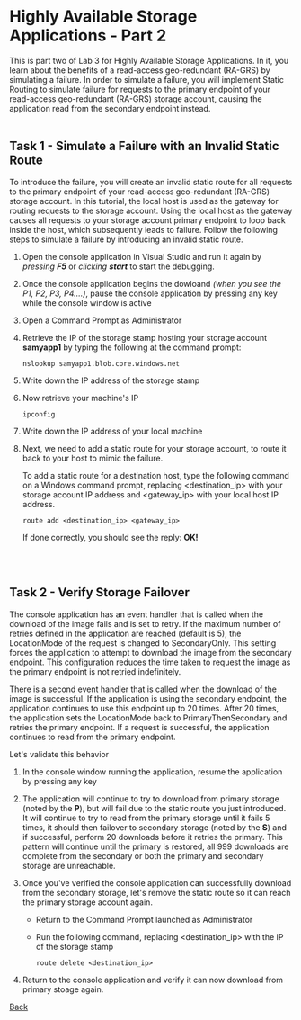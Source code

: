 # Highly Available Storage Applications - Part 2

This is part two of Lab 3 for Highly Available Storage Applications. In it, you learn about the benefits of a read-access geo-redundant (RA-GRS) by simulating a failure.
In order to simulate a failure, you will implement Static Routing to simulate failure for requests to the primary endpoint of your read-access geo-redundant (RA-GRS) storage account, causing the application read from the secondary endpoint instead.
<br><br />

## Task 1 - Simulate a Failure with an Invalid Static Route

To introduce the failure, you will create an invalid static route for all requests to the primary endpoint of your read-access geo-redundant (RA-GRS) storage account. In this tutorial, the local host is used as the gateway for routing requests to the storage account. Using the local host as the gateway causes all requests to your storage account primary endpoint to loop back inside the host, which subsequently leads to failure. Follow the following steps to simulate a failure by introducing an invalid static route.

1. Open the console application in Visual Studio and run it again by *pressing **F5*** or *clicking **start*** to start the debugging.
2. Once the console application begins the dowloand *(when you see the P1, P2, P3, P4....)*, pause the console application by pressing any key while the console window is active
3. Open a Command Prompt as Administrator
4. Retrieve the IP of the storage stamp hosting your storage account **samyapp1** by typing the following at the command prompt:
   
   `nslookup samyapp1.blob.core.windows.net`

5. Write down the IP address of the storage stamp
6. Now retrieve your machine's IP

   `ipconfig`

7. Write down the IP address of your local machine
8. Next, we need to add a static route for your storage account, to route it back to your host to mimic the failure.

   To add a static route for a destination host, type the following command on a Windows command prompt, replacing <destination_ip> with your storage account IP address and <gateway_ip> with your local host IP address.
 
   `route add <destination_ip> <gateway_ip>` 

   If done correctly, you should see the reply: **OK!**

<br><br />

## Task 2 - Verify Storage Failover

The console application has an event handler that is called when the download of the image fails and is set to retry. If the maximum number of retries defined in the application are reached (default is 5), the LocationMode of the request is changed to SecondaryOnly. This setting forces the application to attempt to download the image from the secondary endpoint. This configuration reduces the time taken to request the image as the primary endpoint is not retried indefinitely. 


There is a second event handler that is called when the download of the image is successful. If the application is using the secondary endpoint, the application continues to use this endpoint up to 20 times. After 20 times, the application sets the LocationMode back to PrimaryThenSecondary and retries the primary endpoint. If a request is successful, the application continues to read from the primary endpoint.

Let's validate this behavior

1. In the console window running the application, resume the application by pressing any key
2. The application will continue to try to download from primary storage (noted by the **P**), but will fail due to the static route you just introduced.  It will continue to try to read from the primary storage until it fails 5 times, it should then failover to secondary storage (noted by the **S**) and if successful, perform 20 downloads before it retries the primary.  This pattern will continue until the primary is restored, all 999 downloads are complete from the secondary or both the primary and secondary storage are unreachable.
3. Once you've verified the console application can successfully download from the secondary storage, let's remove the static route so it can reach the primary storage account again.
   - Return to the Command Prompt launched as Administrator
   - Run the following command, replacing <destination_ip> with the IP of the storage stamp
     
     `route delete <destination_ip>`

4. Return to the console application and verify it can now download from primary stoage again.


[Back](index.md)


